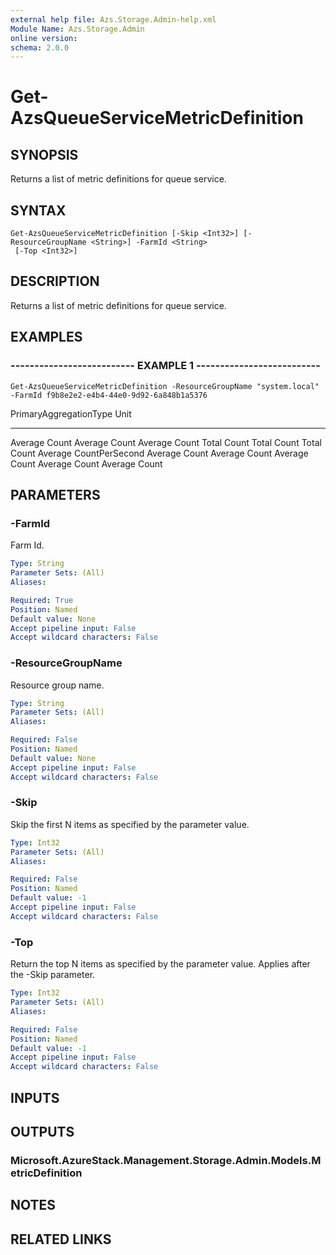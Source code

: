 ```yaml
---
external help file: Azs.Storage.Admin-help.xml
Module Name: Azs.Storage.Admin
online version: 
schema: 2.0.0
---
```


# Get-AzsQueueServiceMetricDefinition

## SYNOPSIS
Returns a list of metric definitions for queue service.

## SYNTAX

```
Get-AzsQueueServiceMetricDefinition [-Skip <Int32>] [-ResourceGroupName <String>] -FarmId <String>
 [-Top <Int32>]
```

## DESCRIPTION
Returns a list of metric definitions for queue service.

## EXAMPLES

### -------------------------- EXAMPLE 1 --------------------------
```
Get-AzsQueueServiceMetricDefinition -ResourceGroupName "system.local" -FarmId f9b8e2e2-e4b4-44e0-9d92-6a848b1a5376
```

PrimaryAggregationType                                       Unit
----------------------                                       ----
Average                                                      Count
Average                                                      Count
Average                                                      Count
Total                                                        Count
Total                                                        Count
Total                                                        Count
Average                                                      CountPerSecond
Average                                                      Count
Average                                                      Count
Average                                                      Count
Average                                                      Count
Average                                                      Count

## PARAMETERS

### -FarmId
Farm Id.

```yaml
Type: String
Parameter Sets: (All)
Aliases: 

Required: True
Position: Named
Default value: None
Accept pipeline input: False
Accept wildcard characters: False
```

### -ResourceGroupName
Resource group name.

```yaml
Type: String
Parameter Sets: (All)
Aliases: 

Required: False
Position: Named
Default value: None
Accept pipeline input: False
Accept wildcard characters: False
```

### -Skip
Skip the first N items as specified by the parameter value.

```yaml
Type: Int32
Parameter Sets: (All)
Aliases: 

Required: False
Position: Named
Default value: -1
Accept pipeline input: False
Accept wildcard characters: False
```

### -Top
Return the top N items as specified by the parameter value.
Applies after the -Skip parameter.

```yaml
Type: Int32
Parameter Sets: (All)
Aliases: 

Required: False
Position: Named
Default value: -1
Accept pipeline input: False
Accept wildcard characters: False
```

## INPUTS

## OUTPUTS

### Microsoft.AzureStack.Management.Storage.Admin.Models.MetricDefinition

## NOTES

## RELATED LINKS


